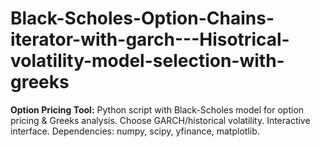 # Black-Scholes-Option-Chains-iterator-with-garch---Hisotrical-volatility-model-selection-with-greeks
**Option Pricing Tool:** Python script with Black-Scholes model for option pricing &amp; Greeks analysis. Choose GARCH/historical volatility. Interactive interface. Dependencies: numpy, scipy, yfinance, matplotlib.
